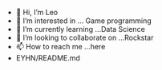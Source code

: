 - 👋 Hi, I’m Leo
- 👀 I’m interested in ... Game programming
- 🌱 I’m currently learning ...Data Science
- 💞️ I’m looking to collaborate on ...Rockstar
- 📫 How to reach me ...here
- EYHN/README.md



<!---
Luvjeet-Leo9/Luvjeet-Leo9 is a ✨ special ✨ repository because its `README.md` (this file) appears on your GitHub profile.
You can click the Preview link to take a look at your changes.
--->

